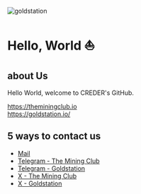 ![goldstation](https://github.com/CrederLabs/.github/assets/34641838/4b39e76e-984e-45e4-9983-324ddc80708d)

# Hello, World ⛵︎

## about Us

Hello World, welcome to CREDER's GitHub.

https://theminingclub.io<br />
https://goldstation.io/

## 5 ways to contact us

<ul>
<li><a href="mailto:contact@creder.biz" rel="creder">Mail</a></li>
<li><a href="https://t.me/theminingclub_official" rel="creder">Telegram - The Mining Club</a></li>
<li><a href="https://t.me/official_goldstation" rel="goldstation">Telegram - Goldstation</a></li>
<li><a href="https://twitter.com/The_MiningClub" rel="creder">X - The Mining Club</a></li>
<li><a href="https://twitter.com/goldstation_io" rel="goldstation">X - Goldstation</a></li>
</ul>